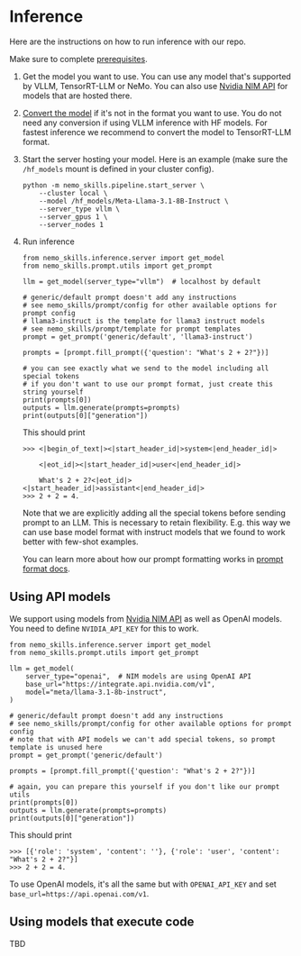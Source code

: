 # Inference

Here are the instructions on how to run inference with our repo.

Make sure to complete [prerequisites](/docs/prerequisites.md).

1. Get the model you want to use. You can use any model that's supported by VLLM, TensorRT-LLM or NeMo.
   You can also use [Nvidia NIM API](https://www.nvidia.com/en-us/ai/) for models that are hosted there.

2. [Convert the model](/docs/checkpoint-conversion.md) if it's not in the format you want to use.
   You do not need any conversion if using VLLM inference with HF models.
   For fastest inference we recommend to convert the model to TensorRT-LLM format.

3. Start the server hosting your model. Here is an example (make sure the `/hf_models` mount is defined in your cluster config).

   ```
   python -m nemo_skills.pipeline.start_server \
       --cluster local \
       --model /hf_models/Meta-Llama-3.1-8B-Instruct \
       --server_type vllm \
       --server_gpus 1 \
       --server_nodes 1
   ```

4. Run inference

   ```
   from nemo_skills.inference.server import get_model
   from nemo_skills.prompt.utils import get_prompt

   llm = get_model(server_type="vllm")  # localhost by default

   # generic/default prompt doesn't add any instructions
   # see nemo_skills/prompt/config for other available options for prompt config
   # llama3-instruct is the template for llama3 instruct models
   # see nemo_skills/prompt/template for prompt templates
   prompt = get_prompt('generic/default', 'llama3-instruct')

   prompts = [prompt.fill_prompt({'question': "What's 2 + 2?"})]

   # you can see exactly what we send to the model including all special tokens
   # if you don't want to use our prompt format, just create this string yourself
   print(prompts[0])
   outputs = llm.generate(prompts=prompts)
   print(outputs[0]["generation"])
   ```

   This should print
   ```
   >>> <|begin_of_text|><|start_header_id|>system<|end_header_id|>

       <|eot_id|><|start_header_id|>user<|end_header_id|>

       What's 2 + 2?<|eot_id|><|start_header_id|>assistant<|end_header_id|>
   >>> 2 + 2 = 4.
   ```

   Note that we are explicitly adding all the special tokens before sending prompt to an LLM.
   This is necessary to retain flexibility. E.g. this way we can use base model format with
   instruct models that we found to work better with few-shot examples.

   You can learn more about how our prompt formatting works in [prompt format docs](/docs/prompt-format.md).

## Using API models

We support using models from [Nvidia NIM API](https://www.nvidia.com/en-us/ai/) as well as OpenAI models.
You need to define `NVIDIA_API_KEY` for this to work.

```
from nemo_skills.inference.server import get_model
from nemo_skills.prompt.utils import get_prompt

llm = get_model(
    server_type="openai",  # NIM models are using OpenAI API
    base_url="https://integrate.api.nvidia.com/v1",
    model="meta/llama-3.1-8b-instruct",
)

# generic/default prompt doesn't add any instructions
# see nemo_skills/prompt/config for other available options for prompt config
# note that with API models we can't add special tokens, so prompt template is unused here
prompt = get_prompt('generic/default')

prompts = [prompt.fill_prompt({'question': "What's 2 + 2?"})]

# again, you can prepare this yourself if you don't like our prompt utils
print(prompts[0])
outputs = llm.generate(prompts=prompts)
print(outputs[0]["generation"])
```

This should print
```
>>> [{'role': 'system', 'content': ''}, {'role': 'user', 'content': "What's 2 + 2?"}]
>>> 2 + 2 = 4.
```

To use OpenAI models, it's all the same but with `OPENAI_API_KEY` and set `base_url=https://api.openai.com/v1`.

## Using models that execute code

TBD